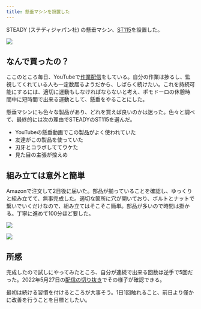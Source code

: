 ```yaml
---
title: 懸垂マシンを設置した
---
```

STEADY (ステディジャパン社) の懸垂マシン、[ST115](https://www.amazon.co.jp/dp/B09K3QQBKH)を設置した。

![](https://lh6.googleusercontent.com/-oXuD1gcYDW0Fyy3KKFtxLGmKBRVKM6ciylmbdvSiAPlQvW_WvLdT2jByVEBDqnD-OSxERqOZQ3hsyEmN2VyHEeEapiWDNdjGelmRKx-X8o3-Aa8J72aW0_w5ubTZO_0TCnQLhrFe0vkazNZPKkuVK_QORNEuoWr2MbjR_RZ3MJooWij08wz4WGs)

なんで買ったの？
--------

ここのところ毎日、YouTubeで[作業配信](https://www.youtube.com/c/r7kamura)をしている。自分の作業は捗るし、監視してくれている人も一定数居るようだから、しばらく続けたい。これを持続可能にするには、適切に運動もしなければならないと考え、ポモドーロの休憩時間中に短時間で出来る運動として、懸垂をやることにした。

懸垂マシンにも色々な製品があり、どれを買えば良いのかは迷った。色々と調べて、最終的には次の理由でSTEADYのST115を選んだ。

*   YouTubeの懸垂動画でこの製品がよく使われていた
*   友達がこの製品を使っていた
*   刃牙とコラボしててウケた
*   見た目の主張が控えめ

組み立ては意外と簡単
----------

Amazonで注文して2日後に届いた。部品が揃っていることを確認し、ゆっくりと組み立てて、無事完成した。適切な箇所に穴が開いており、ボルトとナットで繋いでいくだけなので、組み立てはそこそこ簡単。部品が多いので時間は掛かる。丁寧に進めて100分ほど要した。

![](https://lh4.googleusercontent.com/Vxtc8-_EILb0oZouhznZS2umpW1GTzQxLwb65acJ9Ggn9375_EmJXa9yfhiGoIMEuOfSmfcgaRyH4IhLxXSGWaBGqfz22ohREYQ2AqG8K0RGlh4vD-_R-y1S-TKuj9bhnHWzoChktA084AjDS5XRGQ9jgYTrVXyBMQhiI_y9B0Y6wPCX6KdFprZc)

![](https://lh6.googleusercontent.com/k7yrYdD6en6YfRDTZMACM9bKV-dTRqr9aVjBWj5QAH-93XEN4pxZ535MORrOQOLFcz3_uivaOul-HvmtSPpb3MYBmbPZlPni49qp6c1pNtXWHqOOZ7oHhXsAcKnRb007GjH81-sBT82xUt4_3adFdAwrIPBTv2lJqQPhV9lq2aGkfFUj3xwwPqW2)

所感
--

完成したので試しにやってみたところ、自分が連続で出来る回数は逆手で5回だった。2022年5月27日の[配信の切り抜き](https://www.youtube.com/clip/Ugkxy2NXpdlfZF0kT9s-MoCOrbB1wpWEryK9)でその様子が確認できる。

最初は続ける習慣を付けるところが大事そう。1日1回触れること、前日より僅かに改善を行うことを目標としたい。
